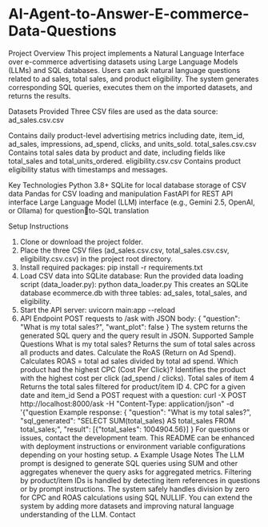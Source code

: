 # AI-Agent-to-Answer-E-commerce-Data-Questions

Project Overview
This project implements a Natural Language Interface over e-commerce advertising datasets
using Large Language Models (LLMs) and SQL databases. Users can ask natural language
questions related to ad sales, total sales, and product eligibility. The system generates
corresponding SQL queries, executes them on the imported datasets, and returns the results.

Datasets Provided
Three CSV files are used as the data source:
ad_sales.csv.csv

Contains daily product-level advertising metrics including date, item_id, ad_sales,
impressions, ad_spend, clicks, and units_sold.
total_sales.csv.csv
Contains total sales data by product and date, including fields like total_sales and
total_units_ordered.
eligibility.csv.csv
Contains product eligibility status with timestamps and messages.

Key Technologies
Python 3.8+
SQLite for local database storage of CSV data
Pandas for CSV loading and manipulation
FastAPI for REST API interface
Large Language Model (LLM) interface (e.g., Gemini 2.5, OpenAI, or Ollama) for question￾to-SQL translation

Setup Instructions
1. Clone or download the project folder.
2. Place the three CSV files (ad_sales.csv.csv, total_sales.csv.csv, eligibility.csv.csv) in
the project root directory.
3. Install required packages:
pip install -r requirements.txt
4. Load CSV data into SQLite database:
Run the provided data loading script (data_loader.py):
python data_loader.py
This creates an SQLite database ecommerce.db with three tables: ad_sales, total_sales, and
eligibility.
5. Start the API server:
uvicorn main:app --reload
6. API Endpoint
POST requests to /ask with JSON body:
{
"question": "What is my total sales?",
"want_plot": false
}
The system returns the generated SQL query and the query result in JSON.
Supported Sample Questions
What is my total sales?
Returns the sum of total sales across all products and dates.
Calculate the RoAS (Return on Ad Spend).
Calculates ROAS = total ad sales divided by total ad spend.
Which product had the highest CPC (Cost Per Click)?
Identifies the product with the highest cost per click (ad_spend / clicks).
Total sales of item 4
Returns the total sales filtered for product/item ID 4.
CPC for a given date and item_id
Send a POST request with a question:
curl -X POST http://localhost:8000/ask -H "Content-Type: application/json" -d '{"question
Example response:
{
"question": "What is my total sales?",
"sql_generated": "SELECT SUM(total_sales) AS total_sales FROM total_sales;",
"result": [{"total_sales": 1004904.56}]
}
For questions or issues, contact the development team.
This README can be enhanced with deployment instructions or environment variable
configurations depending on your hosting setup.
⁂
Example Usage
Notes
The LLM prompt is designed to generate SQL queries using SUM and other aggregates
whenever the query asks for aggregated metrics.
Filtering by product/item IDs is handled by detecting item references in questions or by
prompt instructions.
The system safely handles division by zero for CPC and ROAS calculations using SQL
NULLIF.
You can extend the system by adding more datasets and improving natural language
understanding of the LLM.
Contact

